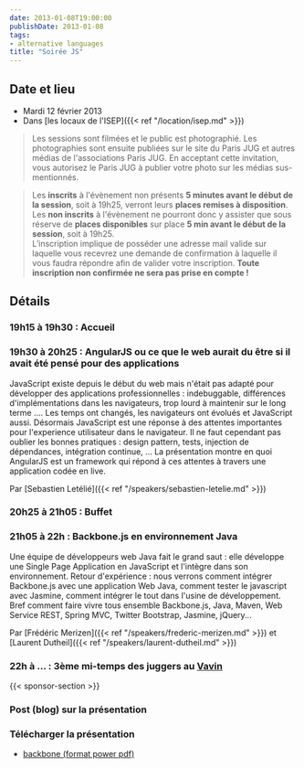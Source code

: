```yaml
---
date: 2013-01-08T19:00:00
publishDate: 2013-01-08
tags:
- alternative languages
title: "Soirée JS"
---
```


## Date et lieu

* Mardi 12 février 2013
* Dans [les locaux de l'ISEP]({{< ref "/location/isep.md" >}})

> Les sessions sont filmées et le public est photographié. Les photographies sont ensuite publiées sur le site du Paris JUG et autres médias de l'associations Paris JUG. En acceptant cette invitation, vous autorisez le Paris JUG à publier votre photo sur les médias sus-mentionnés.

> Les **inscrits** à l'évènement non présents **5 minutes avant le début de la session**, soit à 19h25, verront leurs **places remises à disposition**.  
Les **non inscrits** à l'évènement ne pourront donc y assister que sous réserve de **places disponibles** sur place **5 min avant le début de la session**, soit à 19h25.  
L’inscription implique de posséder une adresse mail valide sur laquelle vous recevrez une demande de confirmation à laquelle il vous faudra répondre afin de valider votre inscription.
**Toute inscription non confirmée ne sera pas prise en compte !**

## Détails

### 19h15 à 19h30 : Accueil

### 19h30 à 20h25 : AngularJS ou ce que le web aurait du être si il avait été pensé pour des applications

JavaScript existe depuis le début du web mais n'était pas adapté pour développer des applications professionnelles : indebuggable, différences d'implémentations dans les navigateurs, trop lourd à maintenir sur le long terme .... Les temps ont changés, les navigateurs ont évolués et JavaScript aussi. Désormais JavaScript est une réponse à des attentes importantes pour l'experience utilisateur dans le navigateur. Il ne faut cependant pas oublier les bonnes pratiques : design pattern, tests, injection de dépendances, intégration continue, ... La présentation montre en quoi AngularJS est un framework qui répond à ces attentes à travers une application codée en live.

Par [Sebastien Letélié]({{< ref "/speakers/sebastien-letelie.md" >}})

### 20h25 à 21h05 : Buffet

### 21h05 à 22h : Backbone.js en environnement Java

Une équipe de développeurs web Java fait le grand saut : elle développe une Single Page Application en JavaScript et l'intègre dans son environnement. Retour d'expérience : nous verrons comment intégrer Backbone.js avec une application Web Java, comment tester le javascript avec Jasmine, comment intégrer le tout dans l'usine de développement. Bref comment faire vivre tous ensemble Backbone.js, Java, Maven, Web Service REST, Spring MVC, Twitter Bootstrap, Jasmine, jQuery...

Par [Frédéric Merizen]({{< ref "/speakers/frederic-merizen.md" >}}) et [Laurent Dutheil]({{< ref "/speakers/laurent-dutheil.md" >}})

### 22h à ... : 3ème mi-temps des juggers au [Vavin](https://maps.google.fr/maps/place?hl=fr&sourceid=navclient-ff&rlz=1B3GGGL_frFR294FR295&um=1&ie=UTF-8&q=restaurant+le+vavin+paris&fb=1&gl=fr&hq=restaurant+le+vavin&hnear=paris&cid=16763854041267710574)

{{< sponsor-section >}}

### Post (blog) sur la présentation

### Télécharger la présentation

- [backbone (format power pdf)](backbonev4x.pdf)
